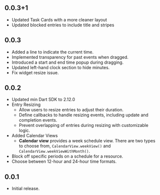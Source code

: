 ## 0.0.3+1

* Updated Task Cards with a more cleaner layout
* Updated blocked entries to include title and stripes

## 0.0.3

* Added a line to indicate the current time.
* Implemented transparency for past events when dragged.
* Introduced a start and end time popup during dragging.
* Updated left-hand clock section to hide minutes.
* Fix widget resize issue.

## 0.0.2

* Updated min Dart SDK to 2.12.0
* Entry Resizing
    - Allow users to resize entries to adjust their duration.
    - Define callbacks to handle resizing events, including update and completion events.
    - Prevent overlapping of entries during resizing with customizable logic.
* Added Calendar Views
    - **Calendar view** provides a week schedule view. There are two types to choose from, `CalendarView.weekView()` and `CalendarView.weekViewWithMonth()`.
* Block off specific periods on a schedule for a resource.
* Choose between 12-hour and 24-hour time formats.

## 0.0.1

* Initial release.